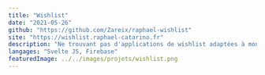 ```yaml
---
title: "Wishlist"
date: "2021-05-26"
github: "https://github.com/Zareix/raphael-wishlist"
site: "https://wishlist.raphael-catarino.fr"
description: "Ne trouvant pas d'applications de wishlist adaptées à mon utilisation j'ai décidé de coder la mienne. Ainsi, tout en découvrant Svelte JS (très adapté aux petits projets) j'ai créé ma propre PWA de création de wishlist."
langages: "Svelte JS, Firebase"
featuredImage: ../../images/projets/wishlist.png
---
```

